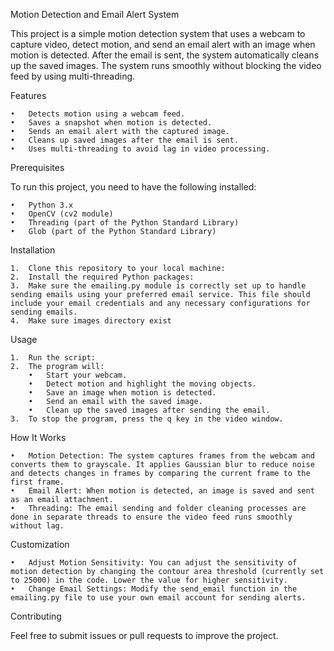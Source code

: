 Motion Detection and Email Alert System

This project is a simple motion detection system that uses a webcam to capture video, detect motion, and send an email alert with an image when motion is detected. After the email is sent, the system automatically cleans up the saved images. The system runs smoothly without blocking the video feed by using multi-threading.

Features

	•	Detects motion using a webcam feed.
	•	Saves a snapshot when motion is detected.
	•	Sends an email alert with the captured image.
	•	Cleans up saved images after the email is sent.
	•	Uses multi-threading to avoid lag in video processing.

Prerequisites

To run this project, you need to have the following installed:

	•	Python 3.x
	•	OpenCV (cv2 module)
	•	Threading (part of the Python Standard Library)
	•	Glob (part of the Python Standard Library)

Installation

	1.	Clone this repository to your local machine:
    2.	Install the required Python packages:
	3.	Make sure the emailing.py module is correctly set up to handle sending emails using your preferred email service. This file should include your email credentials and any necessary configurations for sending emails.
    4.  Make sure images directory exist 
Usage

	1.	Run the script:
    2.	The program will:
        •	Start your webcam.
        •	Detect motion and highlight the moving objects.
        •	Save an image when motion is detected.
        •	Send an email with the saved image.
        •	Clean up the saved images after sending the email.
	3.	To stop the program, press the q key in the video window.

How It Works

	•	Motion Detection: The system captures frames from the webcam and converts them to grayscale. It applies Gaussian blur to reduce noise and detects changes in frames by comparing the current frame to the first frame.
	•	Email Alert: When motion is detected, an image is saved and sent as an email attachment.
	•	Threading: The email sending and folder cleaning processes are done in separate threads to ensure the video feed runs smoothly without lag.

Customization

	•	Adjust Motion Sensitivity: You can adjust the sensitivity of motion detection by changing the contour area threshold (currently set to 25000) in the code. Lower the value for higher sensitivity.
	•	Change Email Settings: Modify the send_email function in the emailing.py file to use your own email account for sending alerts.

Contributing

Feel free to submit issues or pull requests to improve the project.

